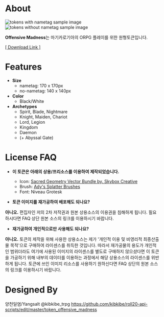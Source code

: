 # About
![tokens with nametag sample image](https://github.com/kibkibe/roll20-api-scripts/blob/master/token_offensive_madness/brochure_named.png)
![tokens without nametag sample image](https://github.com/kibkibe/roll20-api-scripts/blob/master/token_offensive_madness/brochure_nonamed.png)


**Offensive Madness**는 마기카로기아의 ORPG 플레이를 위한 원형토큰입니다.

[[ Download Link ]](https://github.com/kibkibe/roll20-api-scripts/raw/master/token_offensive_madness/token_offensive_madness_by_yangsalt.zip)




# Features
- **Size**
  - nametag: 170 x 170px
  - no-nametag: 140 x 140px
- **Color**
  - Black/White   
- **Archetypes**
  - Spirit, Blade, Nightmare
  - Knight, Maiden, Chariot
  - Lord, Legion
  - Kingdom
  - Daemon
  - (+ Abyssal Gate)
   




# License FAQ
- **이 토큰은 아래의 상용/프리소스를 이용하여 제작되었습니다.**
  - Icon: [Sacred Geometry Vector Bundle by. Skybox Creative](https://creativemarket.com/skyboxcreative/349504-Sacred-Geometry-Vector-Bundle)
  - Brush: [Ady's Splatter Brushes](https://www.deviantart.com/ady333/art/Ady-s-Splatter-Brushes-26360711)
  - Font: Niveau Grotesk


- **토큰 이미지를 재가공하여 배포해도 되나요?**


**아니오.** 편집자인 저의 2차 저작권과 원본 상용소스의 이용권을 침해하게 됩니다. 필요하시다면 FAQ 상단 원본 소스의 링크를 이용하시기 바랍니다.

- **재가공하여 개인적으로만 사용해도 되나요?**


**아니오.** 토큰의 제작을 위해 사용한 상용소스는 제가 '개인적 이용 및 비영리적 최종산출물 목적'으로 구매하여 라이센스를 취득한 것입니다. 따라서 재가공물의 용도가 개인적인 범위더라도 여기에 사용된 이미지의 라이센스를 별도로 구매하지 않으셨다면 이 토큰을 가공하기 위해 내부의 데이터를 이용하는 과정에서 해당 상용소스의 라이센스를 위반하게 됩니다. 토큰에 쓰인 이미지 리소스를 사용하기 원하신다면 FAQ 상단의 원본 소스의 링크를 이용하시기 바랍니다.


# Designed By
양천일염/Yangsalt @kibkibe_trpg
https://github.com/kibkibe/roll20-api-scripts/edit/master/token_offensive_madness

